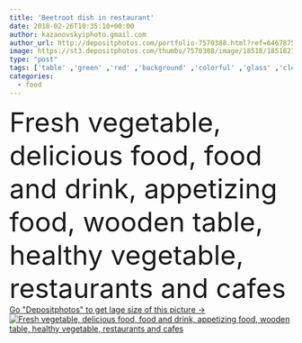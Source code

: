 ```yaml
---
title: 'Beetroot dish in restaurant'
date: 2018-02-26T10:35:10+00:00
author: kazanovskyiphoto.gmail.com
author_url: http://depositphotos.com/portfolio-7570388.html?ref=64678756
image: https://st3.depositphotos.com/thumbs/7570388/image/18518/185182740/api_thumb_450.jpg?forcejpeg=true
type: "post"
tags: ['table' ,'green' ,'red' ,'background' ,'colorful' ,'glass' ,'closeup' ,'nature' ,'fresh' ,'leaf' ,'health' ,'healthy' ,'natural' ,'raw' ,'piece' ,'food' ,'cutting' ,'diet' ,'delicious' ,'juicy' ,'restaurant' ,'drink' ,'vegetable' ,'freshness' ,'purple' ,'eat' ,'salad' ,'vegetarian' ,'vitamin' ,'agriculture' ,'gourmet' ,'cafe' ,'lifestyle' ,'desk' ,'organic' ,'half' ,'juice' ,'sliced' ,'cocktail' ,'nutritious' ,'straw' ,'mint' ,'root' ,'veggie' ,'chef' ,'beet' ,'beetroot' ,'carpaccio' ,'tartare' ,'michelin' ]
categories: 
  - food
---
```

<div aling="center">
            <font size="60"> Fresh vegetable, delicious food, food and drink, appetizing food, wooden table, healthy vegetable, restaurants and cafes</font>   
</div>
<div>
    <a href='https://depositphotos.com/185182740/stock-photo-beetroot-dish-in-restaurant.html?ref=64678756' target=_blank > Go "Depositphotos" to get lage size of this picture ->
        <img href='https://depositphotos.com/185182740/stock-photo-beetroot-dish-in-restaurant.html?ref=64678756' src='https://st3.depositphotos.com/7570388/18518/i/950/depositphotos_185182740-stock-photo-beetroot-dish-in-restaurant.jpg?forcejpeg=true' alt='Fresh vegetable, delicious food, food and drink, appetizing food, wooden table, healthy vegetable, restaurants and cafes' >
    </a>
</div>
